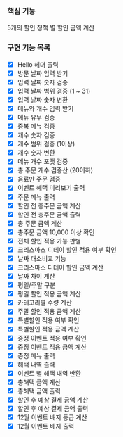 ### 핵심 기능
5개의 할인 정책 별 할인 금액 계산

### 구현 기능 목록
- [x] Hello 헤더 출력
- [x] 방문 날짜 입력 받기
- [x] 입력 날짜 숫자 검증
- [x] 입력 날짜 범위 검증 (1 ~ 31)
- [x] 입력 날짜 숫자 변환
- [x] 메뉴와 개수 입력 받기
- [x] 메뉴 유무 검증
- [x] 중복 메뉴 검증
- [x] 개수 숫자 검증 
- [x] 개수 범위 검증 (1이상)
- [x] 개수 숫자 변환
- [x] 메뉴 개수 포맷 검증
- [x] 총 주문 개수 검증산 (20이하)
- [x] 음료만 주문 검증
- [x] 이벤트 혜택 미리보기 출력
- [x] 주문 메뉴 출력
- [x] 할인 전 총주문 금액 계산
- [x] 할인 전 총주문 금액 출력
- [x] 총 주문 금액 계산
- [x] 총주문 금액 10,000 이상 확인
- [x] 전체 할인 적용 가능 판별
- [x] 크리스마스 디데이 할인 적용 여부 확인
- [x] 날짜 대소비교 기능
- [x] 크리스마스 디데이 할인 금액 계산
- [x] 날짜 차이 계산
- [x] 평일/주말 구분
- [x] 평일 할인 적용 금액 계산
- [x] 카테고리별 수량 계산
- [x] 주말 할인 적용 금액 계산
- [x] 특별할인 적용 여부 확인
- [x] 특별할인 적용 금액 계산
- [x] 증정 이벤트 적용 여부 확인
- [x] 증정 이벤트 적용 금액 계산
- [x] 증정 메뉴 출력
- [x] 해택 내역 출력
- [x] 이벤트 별 해택 내역 반환
- [x] 총해택 금액 계산
- [x] 총해택 금액 출력
- [x] 할인 후 예상 결제 금액 계산
- [x] 할인 후 예상 결제 금액 출력
- [x] 12월 이벤트 배지 등급 계산
- [x] 12월 이벤트 배지 출력